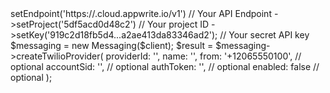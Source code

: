 <?php

use Appwrite\Client;
use Appwrite\Services\Messaging;

$client = (new Client())
    ->setEndpoint('https://<REGION>.cloud.appwrite.io/v1') // Your API Endpoint
    ->setProject('5df5acd0d48c2') // Your project ID
    ->setKey('919c2d18fb5d4...a2ae413da83346ad2'); // Your secret API key

$messaging = new Messaging($client);

$result = $messaging->createTwilioProvider(
    providerId: '<PROVIDER_ID>',
    name: '<NAME>',
    from: '+12065550100', // optional
    accountSid: '<ACCOUNT_SID>', // optional
    authToken: '<AUTH_TOKEN>', // optional
    enabled: false // optional
);